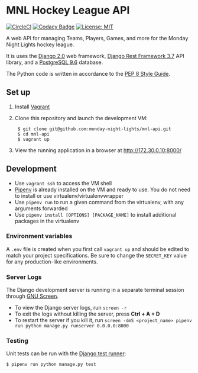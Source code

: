 # MNL Hockey League API

[![CircleCI](https://circleci.com/gh/monday-night-lights/mnl-api.svg?style=shield)](https://circleci.com/gh/monday-night-lights/mnl-api)
[![Codacy Badge](https://api.codacy.com/project/badge/Grade/6c339980c6f742c7a23de84e313e6af4)](https://www.codacy.com/app/monday-night-lights/mnl-api?utm_source=github.com&utm_medium=referral&utm_content=monday-night-lights/mnl-api&utm_campaign=badger)
[![License: MIT](https://img.shields.io/badge/License-MIT-yellow.svg)](https://opensource.org/licenses/MIT)

A web API for managing Teams, Players, Games, and more for the Monday Night
Lights hockey league.

It is uses the [Django 2.0](https://docs.djangoproject.com/en/2.0/) web
framework, [Django Rest Framework 3.7](http://www.django-rest-framework.org/)
API library, and a [PostgreSQL 9.6](https://www.postgresql.org/docs/9.6/static/index.html)
database.

The Python code is written in accordance to the
[PEP 8 Style Guide](https://www.python.org/dev/peps/pep-0008/#introduction).

## Set up
1. Install [Vagrant](https://www.vagrantup.com/downloads.html)
1. Clone this repository and launch the development VM:

        $ git clone git@github.com:monday-night-lights/mnl-api.git
        $ cd mnl-api
        $ vagrant up

1. View the running application in a browser at http://172.30.0.10:8000/

## Development

- Use `vagrant ssh` to access the VM shell
- [Pipenv](https://pypi.org/project/pipenv/) is already installed on the VM and
  ready to use. You do not need to install or use virtualenv/virtualenvwrapper
- Use `pipenv run` to run a given command from the virtualenv, with any
  arguments forwarded
- Use `pipenv install [OPTIONS] [PACKAGE_NAME]` to install additional packages
  in the virtualenv

### Environment variables

A `.env` file is created when you first call `vagrant up` and should be
edited to match your project specifications. Be sure to change the `SECRET_KEY`
value for any production-like environments.

### Server Logs

The Django development server is running in a separate terminal session through
[GNU Screen](https://www.linode.com/docs/networking/ssh/using-gnu-screen-to-manage-persistent-terminal-sessions/).

- To view the Django server logs, run `screen -r`
- To exit the logs without killing the server, press **Ctrl + A + D**
- To restart the server if you kill it, run
  `screen -dmS <project_name> pipenv run python manage.py runserver 0.0.0.0:8000`

### Testing

Unit tests can be run with the
[Django test runner](https://docs.djangoproject.com/en/2.0/topics/testing/overview/):

    $ pipenv run python manage.py test
